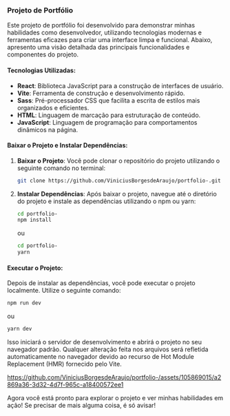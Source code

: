 ### Projeto de Portfólio 

Este projeto de portfólio foi desenvolvido para demonstrar minhas habilidades como desenvolvedor, utilizando tecnologias modernas e ferramentas eficazes para criar uma interface limpa e funcional. Abaixo, apresento uma visão detalhada das principais funcionalidades e componentes do projeto.

#### Tecnologias Utilizadas:
- **React**: Biblioteca JavaScript para a construção de interfaces de usuário.
- **Vite**: Ferramenta de construção e desenvolvimento rápido.
- **Sass**: Pré-processador CSS que facilita a escrita de estilos mais organizados e eficientes.
- **HTML**: Linguagem de marcação para estruturação de conteúdo.
- **JavaScript**: Linguagem de programação para comportamentos dinâmicos na página.

#### Baixar o Projeto e Instalar Dependências:

1. **Baixar o Projeto**:
   Você pode clonar o repositório do projeto utilizando o seguinte comando no terminal:

   ```bash
   git clone https://github.com/ViniciusBorgesdeAraujo/portfolio-.git
   ```

2. **Instalar Dependências**:
   Após baixar o projeto, navegue até o diretório do projeto e instale as dependências utilizando o npm ou yarn:

   ```bash
   cd portfolio-
   npm install
   ```

   ou

   ```bash
   cd portfolio-
   yarn
   ```

#### Executar o Projeto:

Depois de instalar as dependências, você pode executar o projeto localmente. Utilize o seguinte comando:

```bash
npm run dev
```

ou

```bash
yarn dev
```

Isso iniciará o servidor de desenvolvimento e abrirá o projeto no seu navegador padrão. Qualquer alteração feita nos arquivos será refletida automaticamente no navegador devido ao recurso de Hot Module Replacement (HMR) fornecido pelo Vite.


https://github.com/ViniciusBorgesdeAraujo/portfolio-/assets/105869015/a2869a36-3d32-4d7f-965c-a18400572ee1


Agora você está pronto para explorar o projeto e ver minhas habilidades em ação! Se precisar de mais alguma coisa, é só avisar!

